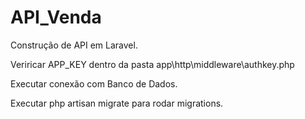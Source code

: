 # API_Venda

<p>Construção de API em Laravel.</p>
<p>Veriricar APP_KEY dentro da pasta app\http\middleware\authkey.php</p>
<p>Executar conexão com Banco de Dados.</p>
<p>Executar php artisan migrate para rodar migrations.</p>
